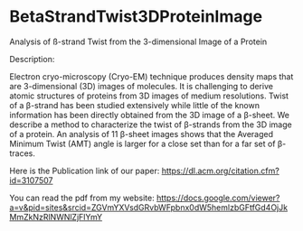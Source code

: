 # BetaStrandTwist3DProteinImage
Analysis of ß-strand Twist from the 3-dimensional Image of a Protein

Description: 

Electron cryo-microscopy (Cryo-EM) technique produces density maps that are 3-dimensional (3D) images of molecules. It is challenging to derive atomic structures of proteins from 3D images of medium resolutions. Twist of a β-strand has been studied extensively while little of the known information has been directly obtained from the 3D image of a β-sheet. We describe a method to characterize the twist of β-strands from the 3D image of a protein. An analysis of 11 β-sheet images shows that the Averaged Minimum Twist (AMT) angle is larger for a close set than for a far set of β-traces.

Here is the Publication link of our paper: https://dl.acm.org/citation.cfm?id=3107507

You can read the pdf from my website: https://docs.google.com/viewer?a=v&pid=sites&srcid=ZGVmYXVsdGRvbWFpbnx0dW5hemlzbGFtfGd4OjJkMmZkNzRlNWNlZjFlYmY
